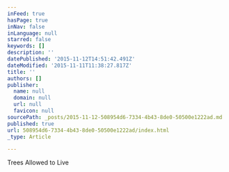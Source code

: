 ```yaml
---
inFeed: true
hasPage: true
inNav: false
inLanguage: null
starred: false
keywords: []
description: ''
datePublished: '2015-11-12T14:51:42.491Z'
dateModified: '2015-11-11T11:38:27.817Z'
title: ''
authors: []
publisher:
  name: null
  domain: null
  url: null
  favicon: null
sourcePath: _posts/2015-11-12-508954d6-7334-4b43-8de0-50500e1222ad.md
published: true
url: 508954d6-7334-4b43-8de0-50500e1222ad/index.html
_type: Article

---
```

Trees Allowed to Live